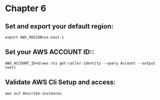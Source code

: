 # Chapter 6
## Set and export your default region: 

`export AWS_REGION=us-east-1`

## Set your AWS ACCOUNT ID::

`AWS_ACCOUNT_ID=$(aws sts get-caller-identity --query Account --output text)`

## Validate AWS Cli Setup and access:

`aws ec2 describe-instances`

